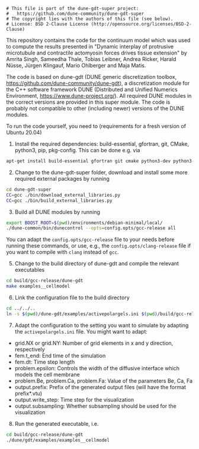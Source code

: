 ```
# This file is part of the dune-gdt-super project:
#   https://github.com/dune-community/dune-gdt-super
# The copyright lies with the authors of this file (see below).
# License: BSD 2-Clause License (http://opensource.org/licenses/BSD-2-Clause)
```

This repository contains the code for the continuum model which was used to compute the results presented in
"Dynamic interplay of protrusive microtubule and contractile actomyosin forces drives tissue extension" by
Amrita Singh, Sameedha Thale, Tobias Leibner, Andrea Ricker, Harald Nüsse, Jürgen Klingauf, Mario Ohlberger and Maja Matis.

The code is based on dune-gdt (DUNE generic discretization toolbox, https://github.com/dune-community/dune-gdt), a discretization module for
the C++ software framework DUNE (Distributed and Unified Numerics Environment, https://www.dune-project.org/). All required DUNE modules
in the correct versions are provided in this super module.
The code is probably not compatible to other (including newer) versions of the DUNE modules.

To run the code yourself, you need to (requirements for a fresh version of Ubuntu 20.04)
1. Install the required dependencies: build-essential, gfortran, git, CMake, python3, pip, pkg-config. This can be done e.g. via

```bash
apt-get install build-essential gfortran git cmake python3-dev python3-pip pkg-config
```

2. Change to the dune-gdt-super folder, download and install some more required external packages by running

```bash
cd dune-gdt-super
CC=gcc ./bin/download_external_libraries.py
CC=gcc ./bin/build_external_libraries.py
```

3. Build all DUNE modules by running

```bash
export BOOST_ROOT=$(pwd)/environments/debian-minimal/local/
./dune-common/bin/dunecontrol --opts=config.opts/gcc-release all
```

You can adapt the `config.opts/gcc-release` file to your needs before running these commands, or use, e.g., the `config.opts/clang-release` file
if you want to compile with `clang` instead of `gcc`.

5. Change to the build directory of dune-gdt and compile the relevant executables

```bash
cd build/gcc-release/dune-gdt
make examples__cellmodel
```

6. Link the configuration file to the build directory

```bash
cd ../../..
ln -s $(pwd)/dune-gdt/examples/activepolargels.ini $(pwd)/build/gcc-release/dune-gdt/activepolargels.ini
```

7. Adapt the configuration to the setting you want to simulate by adapting the `activepolargels.ini` file. You might want to adapt:

- grid.NX or grid.NY: Number of grid elements in x and y direction, respectively
- fem.t_end: End time of the simulation
- fem.dt: Time step length
- problem.epsilon: Controls the width of the diffusive interface which models the cell membrane
- problem.Be, problem.Ca, problem.Fa: Value of the parameters Be, Ca, Fa
- output.prefix: Prefix of the generated output files (will have the format prefix\*.vtu)
- output.write_step: Time step for the visualization
- output.subsampling: Whether subsampling should be used for the visualization

8. Run the generated executable, i.e.

```bash
cd build/gcc-release/dune-gdt
./dune/gdt/examples/examples__cellmodel
```





